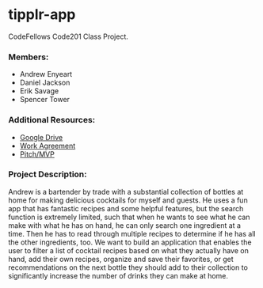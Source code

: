 # tipplr-app
CodeFellows Code201 Class Project.

### Members:
- Andrew Enyeart
- Daniel Jackson
- Erik Savage
- Spencer Tower

### Additional Resources:
 - [Google Drive](https://drive.google.com/drive/folders/15NCmAkLO5YskJMwSisfSIme9kqXutvRt)
 - [Work Agreement](https://docs.google.com/document/d/1EWqoIjHevwoeMd498koeLVaLgHBfE0i_gl43d3N-tsg/edit?usp=sharing)
 - [Pitch/MVP](https://docs.google.com/document/d/1yVgFbKpPoL3dMFSfXpoGq8YGnJSBrriiFG2HRkGxpFY/edit?usp=sharing)

### Project Description:
Andrew is a bartender by trade with a substantial collection of bottles at home for making delicious cocktails for myself and guests. He uses a fun app that has fantastic recipes and some helpful features, but the search function is extremely limited, such that when he wants to see what he can make with what he has on hand, he can only search one ingredient at a time. Then he has to read through multiple recipes to determine if he has all the other ingredients, too. We want to build an application that enables the user to filter a list of cocktail recipes based on what they actually have on hand, add their own recipes, organize and save their favorites, or get recommendations on the next bottle they should add to their collection to significantly increase the number of drinks they can make at home. 




